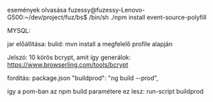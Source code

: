 események olvasása
fuzessy@fuzessy-Lenovo-G500:~/dev/project/fuz/bs$ /bin/sh ./npm install event-source-polyfill

MYSQL:


jar előállítása:
bulid:
mvn install
 a megfelelő profile alapján
 
Jelszó: 10 körös bcrypt, amit így generálok: 
https://www.browserling.com/tools/bcrypt

fordítás:
package.json
"buildprod": "ng build --prod",

így a pom-ban az npm build paramétere ez lesz:
<arguments>run-script buildprod</arguments> 


 
